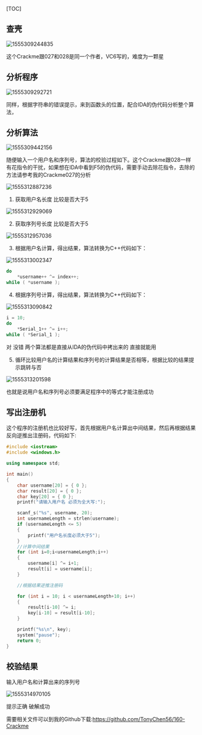 [TOC]

## 查壳

![1555309244835](assets/1555309244835.png)

这个Crackme跟027和028是同一个作者，VC6写的，难度为一颗星

## 分析程序

![1555309292721](assets/1555309292721.png)

同样，根据字符串的错误提示，来到函数头的位置，配合IDA的伪代码分析整个算法，

## 分析算法

![1555309442156](assets/1555309442156.png)

随便输入一个用户名和序列号，算法的校验过程如下。这个Crackme跟028一样有花指令的干扰，如果想在IDA中看到F5的伪代码，需要手动去除花指令，去除的方法请参考我的Crackme027的分析

![1555312887236](assets/1555312887236.png)

1. 获取用户名长度 比较是否大于5

![1555312929069](assets/1555312929069.png)

2. 获取序列号长度 比较是否大于5

![1555312957036](assets/1555312957036.png)

3. 根据用户名计算，得出结果，算法转换为C++代码如下：

![1555313002347](assets/1555313002347.png)

```c++
do
	*username++ ^= index++;                 
while ( *username );
```

4. 根据序列号计算，得出结果，算法转换为C++代码如下：

![1555313090842](assets/1555313090842.png)

```c++
i = 10;
do
	*Serial_1++ ^= i++;                   
while ( *Serial_1 );
```

对 没错 两个算法都是直接从IDA的伪代码中拷出来的 直接就能用

5. 循环比较用户名的计算结果和序列号的计算结果是否相等，根据比较的结果提示跳转与否

![1555313201598](assets/1555313201598.png)

也就是说用户名和序列号必须要满足程序中的等式才能注册成功

## 写出注册机

这个程序的注册机也比较好写，首先根据用户名计算出中间结果，然后再根据结果反向逆推出注册码，代码如下:

```c++
#include <iostream>
#include <windows.h>

using namespace std;

int main()
{
	char username[20] = { 0 };
	char result[20] = { 0 };
	char key[20] = { 0 };
	printf("请输入用户名 必须为全大写:");

	scanf_s("%s", username, 20);
	int usernameLength = strlen(username);
	if (usernameLength <= 5)
	{
		printf("用户名长度必须大于5");
	}
	//计算中间结果
	for (int i=0;i<usernameLength;i++)
	{
		username[i] ^= i+1;
		result[i] = username[i];
	}

	//根据结果逆推注册码

	for (int i = 10; i < usernameLength+10; i++)
	{
		result[i-10] ^= i;
		key[i-10] = result[i-10];
	}

	printf("%s\n", key);
	system("pause");
	return 0;
}
```

## 校验结果

输入用户名和计算出来的序列号

![1555314970105](assets/1555314970105.png)

提示正确 破解成功

需要相关文件可以到我的Github下载:<https://github.com/TonyChen56/160-Crackme>